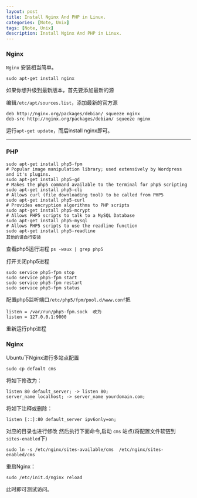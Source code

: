 ```yaml
---
layout: post
title: Install Nginx And PHP in Linux.
categories: [Note, Unix]
tags: [Note, Unix]
description: Install Nginx And PHP in Linux.
---
```


### Nginx

`Nginx` 安装相当简单。

    sudo apt-get install nginx

如果你想升级到最新版本，首先要添加最新的源

编辑`/etc/apt/sources.list`，添加最新的官方源

    deb http://nginx.org/packages/debian/ squeeze nginx
    deb-src http://nginx.org/packages/debian/ squeeze nginx

运行`apt-get update`，而后install nginx即可。

---

### PHP

    sudo apt-get install php5-fpm
    # Popular image manipulation library; used extensively by Wordpress and it's plugins.
    sudo apt-get install php5-gd
    # Makes the php5 command available to the terminal for php5 scripting
    sudo apt-get install php5-cli
    # Allows curl (file downloading tool) to be called from PHP5
    sudo apt-get install php5-curl
    # Provides encryption algorithms to PHP scripts
    sudo apt-get install php5-mcrypt
    # Allows PHP5 scripts to talk to a MySQL Database
    sudo apt-get install php5-mysql
    # Allows PHP5 scripts to use the readline function
    sudo apt-get install php5-readline
    其他的请自行安装

查看php5运行进程 `ps -waux | grep php5`

打开关闭php5进程

    sudo service php5-fpm stop
    sudo service php5-fpm start
    sudo service php5-fpm restart
    sudo service php5-fpm status

配置php5监听端口`/etc/php5/fpm/pool.d/www.conf`把

    listen = /var/run/php5-fpm.sock  改为
    listen = 127.0.0.1:9000

重新运行php进程

### Nginx

Ubuntu下Nginx进行多站点配置

    sudo cp default cms

将如下修改为：

    listen 80 default_server; -> listen 80;
    server_name localhost; -> server_name yourdomain.com;

将如下注释或删除：

    listen [::]:80 default_server ipv6only=on;

对应的目录也进行修改 然后执行下面命令,启动 `cms` 站点(将配置文件软链到`sites-enabled`下)

    sudo ln -s /etc/nginx/sites-available/cms  /etc/nginx/sites-enabled/cms

重启Nginx：

    sudo /etc/init.d/nginx reload

此时即可测试访问。